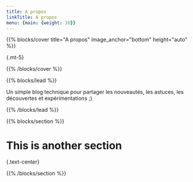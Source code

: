 ```yaml
---
title: A propos
linkTitle: A propos
menu: {main: {weight: 10}}
---
```


{{% blocks/cover title="A propos" image_anchor="bottom" height="auto" %}}

{.mt-5}

{{% /blocks/cover %}}

{{% blocks/lead %}}

Un simple blog technique pour partager les nouveautés, les astuces, les découvertes et expérimentations ;)

{{% /blocks/lead %}}

{{% blocks/section %}}

# This is another section
{.text-center}

{{% /blocks/section %}}